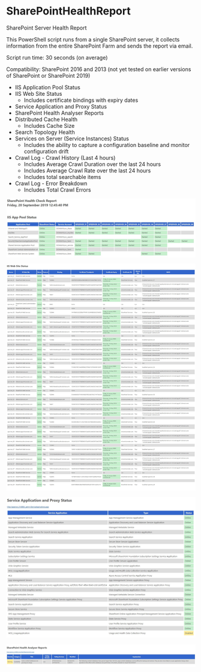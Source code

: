 # SharePointHealthReport
SharePoint Server Health Report

This PowerShell script runs from a single SharePoint server, it collects information from the entire SharePoint Farm and sends the report via email.

Script run time: 30 seconds (on average)

Compatibility: SharePoint 2016 and 2013 (not yet tested on earlier versions of SharePoint or SharePoint 2019)

- IIS Application Pool Status
- IIS Web Site Status
  - Includes certificate bindings with expiry dates
- Service Application and Proxy Status
- SharePoint Health Analyser Reports
- Distributed Cache Health
  - Includes Cache Size
- Search Topology Health
- Services on Server (Service Instances) Status
  - Includes the ability to capture a configuration baseline and monitor configuration drift
- Crawl Log - Crawl History (Last 4 hours)
  - Includes Average Crawl Duration over the last 24 hours
  - Includes Average Crawl Rate over the last 24 hours
  - Includes total searchable items
- Crawl Log - Error Breakdown
  - Includes Total Crawl Errors


![IIS App Pool Status](/_images/IIS%20App%20Pool%20Status.jpg)

![IIS Web Site Status](/_images/IIS%20Web%20Site%20Status.jpg)

![Service Application and Proxy Status](/_images/Service%20Application%20and%20Proxy%20Status.jpg)

![SharePoint Health Analyser Reports](/_images/SharePoint%20Health%20Analyser%20Reports.jpg)


